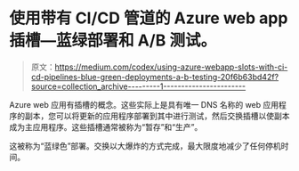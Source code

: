 # 使用带有 CI/CD 管道的 Azure web app 插槽—蓝绿部署和 A/B 测试。

> 原文：<https://medium.com/codex/using-azure-webapp-slots-with-ci-cd-pipelines-blue-green-deployments-a-b-testing-20f6b63bd42f?source=collection_archive---------1----------------------->

Azure web 应用有插槽的概念。这些实际上是具有唯一 DNS 名称的 web 应用程序的副本，您可以将更新的应用程序部署到其中进行测试，然后交换插槽以使副本成为主应用程序。这些插槽通常被称为“暂存”和“生产”。

这被称为“蓝绿色”部署。交换以大爆炸的方式完成，最大限度地减少了任何停机时间。